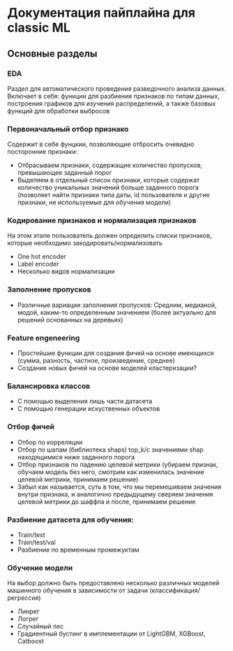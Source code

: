 # Документация пайплайна для classic ML
## Основные разделы
### EDA
Раздел для автоматического проведения разведочного анализа данных. Включает в себя: функции для разбиения признаков по типам данных, построения 
графиков для изучения распределений, а также базовых функций для обработки выбросов
### Первоначальный отбор признако
Содержит в себе фунцкии, позволяющие отбросить очевидно посторонние признаки:
- Отбрасываем признаки, содержащие количество пропусков, превышающее заданный порог
- Выделяем в отдельный список признаки, которые содержат количество уникальных значений больше заданного порога (позволяет найти признаки типа даты,
id пользователя и другие признаки, не используемые для обучения модели)
### Кодирование признаков и нормализация признаков
На этом этапе пользователь должен определить списки признаков, которые необходимо закодировать/нормализовать
- One hot encoder
- Label encoder
- Несколько видов нормализации
### Заполнение пропусков
- Различные вариации заполнения пропусков: Средним, медианой, модой, каким-то определенным значением (более актуально для решений основанных на деревьях)
### Feature engeneering
- Простейшие функции для создания фичей на основе имеющихся (сумма, разность, частное, произведение, среднее)
- Создание новых фичей на основе моделей кластеризации?
### Балансировка классов
- С помощью выделения лишь части датасета 
- С помощью генерации искуственных объектов
### Отбор фичей
- Отбор по корреляции
- Отбор по шапам (библиотека shaps) top_k/с значениями shap находящимися ниже заданного порога
- Отбор признаков по падению целевой метрики (убираем признак, обучаем модель без него, смотрим как изменилась значение целевой метрики, принимаем решение)
- Забыл как называется, суть в том, что мы перемешиваем значения внутри признака, и аналогично предыдущему сверяем значения целевой метрики до шаффла и после, принимаем решение
### Разбиение датасета для обучения:
- Train/test
- Train/test/val
- Разбиение по временным промежуктам
### Обучение модели
На выбор должно быть предоставлено несколько различных моделей машинного обучения в зависимости от задачи (классификация/регрессия)
- Линрег
- Логрег
- Случайный лес
- Градиентный бустинг в имплементации от LightGBM, XGBoost, Catboost
